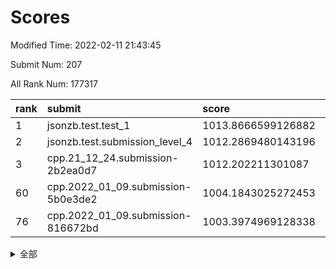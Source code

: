 # Scores

Modified Time: 2022-02-11 21:43:45

Submit Num: 207

All Rank Num: 177317

| rank |               submit               |       score        |       sigma        | pk_num |
| :--- | :--------------------------------- | :----------------- | :----------------- | :----- |
| 1    | jsonzb.test.test_1                 | 1013.8666599126882 | 0.8418413580737298 | 3422   |
| 2    | jsonzb.test.submission_level_4     | 1012.2869480143196 | 0.7763336567021605 | 3429   |
| 3    | cpp.21_12_24.submission-2b2ea0d7   | 1012.202211301087  | 0.7765076269300571 | 3424   |
| 60   | cpp.2022_01_09.submission-5b0e3de2 | 1004.1843025272453 | 0.7148398441448012 | 3427   |
| 76   | cpp.2022_01_09.submission-816672bd | 1003.3974969128338 | 0.7162756208447801 | 3422   |


<details>
<summary>全部</summary>

| rank |                 submit                 |       score        |       sigma        | pk_num |
| :--- | :------------------------------------- | :----------------- | :----------------- | :----- |
| 1    | jsonzb.test.test_1                     | 1013.8666599126882 | 0.8418413580737298 | 3422   |
| 2    | jsonzb.test.submission_level_4         | 1012.2869480143196 | 0.7763336567021605 | 3429   |
| 3    | cpp.21_12_24.submission-2b2ea0d7       | 1012.202211301087  | 0.7765076269300571 | 3424   |
| 4    | gobigger.level_3.submission_level_3_36 | 1011.786339067136  | 0.804091792248544  | 3428   |
| 5    | gobigger.level_3.submission_level_3_9  | 1011.3126285632474 | 0.7694716218809906 | 3425   |
| 6    | gobigger.level_3.submission_level_3_15 | 1011.2624947916603 | 0.769470409329542  | 3428   |
| 7    | gobigger.level_3.submission_level_3_40 | 1011.2401690277976 | 0.7522394192249424 | 3428   |
| 8    | gobigger.level_3.submission_level_3_38 | 1011.1263883686545 | 0.7718073450469728 | 3427   |
| 9    | gobigger.level_3.submission_level_3_13 | 1011.0208731667104 | 0.7814688460127065 | 3428   |
| 10   | gobigger.level_3.submission_level_3_28 | 1010.9039951675718 | 0.7791521722345587 | 3426   |
| 11   | gobigger.level_3.submission_level_3_16 | 1010.8955140762561 | 0.7792002003196324 | 3428   |
| 12   | gobigger.level_3.submission_level_3_23 | 1010.8902337199185 | 0.7987070025997572 | 3424   |
| 13   | gobigger.level_3.submission_level_3_42 | 1010.8498313647599 | 0.7696530009022386 | 3427   |
| 14   | gobigger.level_3.submission_level_3_27 | 1010.8019095162659 | 0.7725714436098381 | 3427   |
| 15   | gobigger.level_3.submission_level_3_48 | 1010.7926125413545 | 0.7484006546916132 | 3430   |
| 16   | gobigger.level_3.submission_level_3_29 | 1010.7136743715547 | 0.7741598918133021 | 3426   |
| 17   | gobigger.level_3.submission_level_3_20 | 1010.6475138927559 | 0.7726814037697262 | 3426   |
| 18   | gobigger.level_3.submission_level_3_30 | 1010.6125805052723 | 0.7671945064111513 | 3430   |
| 19   | gobigger.level_3.submission_level_3_46 | 1010.5526248965215 | 0.751200990392637  | 3421   |
| 20   | gobigger.level_3.submission_level_3_10 | 1010.5182807082913 | 0.760026848728236  | 3426   |
| 21   | gobigger.level_3.submission_level_3_11 | 1010.4084192472411 | 0.7619365171249102 | 3424   |
| 22   | gobigger.level_3.submission_level_3_6  | 1010.3875899065829 | 0.7490542316301291 | 3427   |
| 23   | gobigger.level_3.submission_level_3_32 | 1010.3583764118578 | 0.7715042491848585 | 3428   |
| 24   | gobigger.level_3.submission_level_3_31 | 1010.2745642722886 | 0.7588226507516644 | 3423   |
| 25   | gobigger.level_3.submission_level_3_5  | 1010.2734571510879 | 0.7690068147521886 | 3428   |
| 26   | gobigger.level_3.submission_level_3_43 | 1010.2650367819626 | 0.7666767080798361 | 3426   |
| 27   | gobigger.level_3.submission_level_3_39 | 1010.2508031456111 | 0.7443458677563898 | 3423   |
| 28   | gobigger.level_3.submission_level_3_4  | 1010.2284676166715 | 0.7514862586853145 | 3423   |
| 29   | gobigger.level_3.submission_level_3_8  | 1010.2018731461189 | 0.7663639448349601 | 3424   |
| 30   | gobigger.level_3.submission_level_3_41 | 1010.189906750472  | 0.7533452613060263 | 3426   |
| 31   | gobigger.level_3.submission_level_3_26 | 1010.153744408823  | 0.7552577714616451 | 3423   |
| 32   | gobigger.level_3.submission_level_3_21 | 1010.1256989136887 | 0.7619725412892709 | 3421   |
| 33   | gobigger.level_3.submission_level_3_24 | 1010.0633704404312 | 0.7346635114747591 | 3424   |
| 34   | gobigger.level_3.submission_level_3_25 | 1010.0391161567322 | 0.7733939886504189 | 3424   |
| 35   | gobigger.level_3.submission_level_3_3  | 1009.9866587348776 | 0.7313813993914802 | 3424   |
| 36   | gobigger.level_3.submission_level_3_44 | 1009.975380791475  | 0.7709816868343032 | 3426   |
| 37   | gobigger.level_3.submission_level_3_1  | 1009.6507396426299 | 0.7449086228921761 | 3430   |
| 38   | gobigger.level_3.submission_level_3_19 | 1009.6230808843203 | 0.7762987115500637 | 3427   |
| 39   | gobigger.level_3.submission_level_3_0  | 1009.5542897009042 | 0.7612731735166145 | 3424   |
| 40   | gobigger.level_3.submission_level_3_33 | 1009.552051687876  | 0.7622649430176819 | 3421   |
| 41   | gobigger.level_3.submission_level_3_35 | 1009.5419699461041 | 0.7631571156331133 | 3426   |
| 42   | gobigger.level_3.submission_level_3_47 | 1009.5214720158085 | 0.7548437437489994 | 3427   |
| 43   | gobigger.level_3.submission_level_3_14 | 1009.4562653453503 | 0.7779563591502281 | 3426   |
| 44   | gobigger.level_3.submission_level_3_12 | 1009.3344345288816 | 0.7660540157670926 | 3424   |
| 45   | gobigger.level_3.submission_level_3_22 | 1009.1552013507983 | 0.7539006880735654 | 3428   |
| 46   | gobigger.level_3.submission_level_3_17 | 1009.0338719178894 | 0.7384824081452896 | 3429   |
| 47   | gobigger.level_3.submission_level_3_2  | 1008.9337831474162 | 0.7536047699316559 | 3425   |
| 48   | gobigger.level_3.submission_level_3_34 | 1008.8820178525111 | 0.7703818417533741 | 3429   |
| 49   | gobigger.level_3.submission_level_3_18 | 1008.6972281909956 | 0.7363560146193461 | 3423   |
| 50   | gobigger.level_3.submission_level_3_7  | 1008.6718627867206 | 0.732839217580836  | 3426   |
| 51   | gobigger.level_3.submission_level_3_45 | 1008.636488856366  | 0.7505923636826989 | 3431   |
| 52   | gobigger.level_3.submission_level_3_49 | 1007.8430727493886 | 0.7351623925879802 | 3427   |
| 53   | gobigger.level_3.submission_level_3_37 | 1007.8409786429658 | 0.7352496534306465 | 3420   |
| 54   | gobigger.level_1.submission_level_1_39 | 1004.8299928214788 | 0.7247412486677043 | 3429   |
| 55   | gobigger.level_1.submission_level_1_6  | 1004.6726464011653 | 0.7232554987412739 | 3431   |
| 56   | gobigger.level_1.submission_level_1_34 | 1004.570717950574  | 0.7320811790649306 | 3425   |
| 57   | gobigger.level_1.submission_level_1_4  | 1004.3745402439498 | 0.7261953789016687 | 3426   |
| 58   | gobigger.level_1.submission_level_1_26 | 1004.3648146174186 | 0.728172788790426  | 3427   |
| 59   | gobigger.level_1.submission_level_1_15 | 1004.3473903021857 | 0.7242496862882477 | 3425   |
| 60   | cpp.2022_01_09.submission-5b0e3de2     | 1004.1843025272453 | 0.7148398441448012 | 3427   |
| 61   | gobigger.level_1.submission_level_1_29 | 1004.1005631504761 | 0.7189661128612208 | 3429   |
| 62   | gobigger.level_1.submission_level_1_30 | 1004.0299518495169 | 0.7071432367833664 | 3430   |
| 63   | gobigger.level_1.submission_level_1_41 | 1004.0211442119498 | 0.7246635080326206 | 3426   |
| 64   | gobigger.level_1.submission_level_1_46 | 1003.9694600043368 | 0.7136526172723843 | 3428   |
| 65   | gobigger.level_1.submission_level_1_35 | 1003.9135406709123 | 0.7161848379159664 | 3423   |
| 66   | gobigger.level_1.submission_level_1_36 | 1003.8419166985796 | 0.7108479119533108 | 3426   |
| 67   | gobigger.level_1.submission_level_1_47 | 1003.7856722232559 | 0.7200150850071625 | 3423   |
| 68   | gobigger.level_1.submission_level_1_23 | 1003.7500103882762 | 0.7252214762276598 | 3427   |
| 69   | gobigger.level_1.submission_level_1_45 | 1003.7141343814769 | 0.7225857235666138 | 3423   |
| 70   | gobigger.level_1.submission_level_1_18 | 1003.7062584725539 | 0.716109773915237  | 3430   |
| 71   | gobigger.level_1.submission_level_1_21 | 1003.6041369908459 | 0.7073141762993015 | 3422   |
| 72   | gobigger.level_1.submission_level_1_44 | 1003.5149316028964 | 0.7132805956753089 | 3419   |
| 73   | gobigger.level_1.submission_level_1_31 | 1003.5108625490808 | 0.7139774869220885 | 3424   |
| 74   | gobigger.level_1.submission_level_1_49 | 1003.4802526059606 | 0.721128367160704  | 3427   |
| 75   | gobigger.level_1.submission_level_1_8  | 1003.4412935876446 | 0.7213935326148129 | 3427   |
| 76   | cpp.2022_01_09.submission-816672bd     | 1003.3974969128338 | 0.7162756208447801 | 3422   |
| 77   | gobigger.level_1.submission_level_1_14 | 1003.3731605826064 | 0.716929165661033  | 3423   |
| 78   | gobigger.level_1.submission_level_1_48 | 1003.3677673132386 | 0.7283125703065103 | 3431   |
| 79   | gobigger.level_1.submission_level_1_16 | 1003.3649423553203 | 0.7293431537261016 | 3430   |
| 80   | gobigger.level_1.submission_level_1_5  | 1003.3519574243585 | 0.7224159785155936 | 3427   |
| 81   | gobigger.level_1.submission_level_1_24 | 1003.3424515324527 | 0.7163772476279529 | 3424   |
| 82   | gobigger.level_1.submission_level_1_32 | 1003.325188911583  | 0.7245901466393219 | 3428   |
| 83   | gobigger.level_1.submission_level_1_10 | 1003.2891976197033 | 0.7158265448145835 | 3431   |
| 84   | gobigger.level_1.submission_level_1_38 | 1003.2884743076162 | 0.7163607961200684 | 3425   |
| 85   | gobigger.level_1.submission_level_1_20 | 1003.1920255333449 | 0.7136292872956376 | 3429   |
| 86   | gobigger.level_1.submission_level_1_9  | 1003.1902804968794 | 0.7249123514229073 | 3428   |
| 87   | gobigger.level_1.submission_level_1_43 | 1003.1047661044822 | 0.7213715177383483 | 3428   |
| 88   | gobigger.level_1.submission_level_1_27 | 1003.0761240239102 | 0.7090867460190469 | 3426   |
| 89   | gobigger.level_1.submission_level_1_3  | 1003.0075459128599 | 0.7064303840125717 | 3422   |
| 90   | gobigger.level_1.submission_level_1_19 | 1002.9722657468918 | 0.7124228082381271 | 3428   |
| 91   | gobigger.level_1.submission_level_1_37 | 1002.9627115660996 | 0.7140153768515565 | 3423   |
| 92   | gobigger.level_1.submission_level_1_2  | 1002.9118622423808 | 0.7239031575737093 | 3431   |
| 93   | gobigger.level_1.submission_level_1_0  | 1002.8890481174443 | 0.7163604302079396 | 3427   |
| 94   | gobigger.level_1.submission_level_1_25 | 1002.8414472895628 | 0.7192832470484926 | 3426   |
| 95   | gobigger.level_1.submission_level_1_1  | 1002.7885633439852 | 0.7117986684602968 | 3425   |
| 96   | gobigger.level_1.submission_level_1_22 | 1002.681432778023  | 0.719039403736781  | 3421   |
| 97   | gobigger.level_1.submission_level_1_33 | 1002.5975943185799 | 0.721150237605591  | 3432   |
| 98   | gobigger.level_1.submission_level_1_40 | 1002.5751229457715 | 0.7211231409484204 | 3428   |
| 99   | gobigger.level_1.submission_level_1_13 | 1002.5368738176938 | 0.7255936977084311 | 3427   |
| 100  | gobigger.level_1.submission_level_1_17 | 1002.5246630568995 | 0.7268632686435114 | 3429   |
| 101  | gobigger.level_1.submission_level_1_42 | 1002.2075708045837 | 0.705492217655982  | 3424   |
| 102  | gobigger.level_1.submission_level_1_28 | 1002.1560647661149 | 0.7091236742463181 | 3425   |
| 103  | gobigger.level_1.submission_level_1_12 | 1002.0262390557681 | 0.7133372188095514 | 3433   |
| 104  | gobigger.level_1.submission_level_1_11 | 1001.9242836113912 | 0.7223942323908683 | 3429   |
| 105  | gobigger.level_1.submission_level_1_7  | 1001.751462710236  | 0.7087685407675448 | 3428   |
| 106  | gobigger.random.submission_random_7    | 997.3540145229791  | 0.7142912741477477 | 3430   |
| 107  | gobigger.random.submission_random_39   | 997.1393642061813  | 0.7018102335467684 | 3423   |
| 108  | gobigger.random.submission_random_24   | 997.1136881012615  | 0.7025267241624875 | 3428   |
| 109  | gobigger.random.submission_random_8    | 997.0530462827136  | 0.7167008723935866 | 3421   |
| 110  | gobigger.random.submission_random_4    | 996.9793298989271  | 0.7213563946889829 | 3425   |
| 111  | gobigger.random.submission_random_16   | 996.6468917023532  | 0.7046231354244928 | 3425   |
| 112  | gobigger.random.submission_random_11   | 996.5388592950014  | 0.7110573908689567 | 3427   |
| 113  | gobigger.random.submission_random_48   | 996.5200305094013  | 0.7038845684206716 | 3423   |
| 114  | gobigger.random.submission_random_2    | 996.4869046275574  | 0.7268932227858091 | 3432   |
| 115  | gobigger.random.submission_random_35   | 996.4538133845456  | 0.7169833466257801 | 3429   |
| 116  | gobigger.random.submission_random_29   | 996.417106975987   | 0.7132817113064479 | 3425   |
| 117  | gobigger.random.submission_random_49   | 996.3959851367176  | 0.7134167051425626 | 3428   |
| 118  | gobigger.random.submission_random_13   | 996.3290464443797  | 0.7149873278427374 | 3424   |
| 119  | gobigger.random.submission_random_6    | 996.2746848517096  | 0.705378217857399  | 3425   |
| 120  | gobigger.random.submission_random_34   | 996.2502734137455  | 0.7245204489170599 | 3432   |
| 121  | gobigger.random.submission_random_18   | 996.2120621099498  | 0.7062885082376358 | 3428   |
| 122  | gobigger.random.submission_random_32   | 996.1800863160064  | 0.7107451150671279 | 3428   |
| 123  | gobigger.random.submission_random_23   | 996.1549575483609  | 0.7125449463740618 | 3425   |
| 124  | gobigger.random.submission_random_15   | 996.1175648613963  | 0.7088945841846829 | 3424   |
| 125  | gobigger.random.submission_random_27   | 996.0930967406194  | 0.716829831885927  | 3420   |
| 126  | gobigger.random.submission_random_3    | 996.0381523837123  | 0.7041045778708326 | 3430   |
| 127  | gobigger.random.submission_random_38   | 996.015363571347   | 0.7051564284961268 | 3425   |
| 128  | gobigger.random.submission_random_25   | 995.9537903558859  | 0.701120034329955  | 3429   |
| 129  | gobigger.random.submission_random_40   | 995.94306571835    | 0.7140116725516703 | 3430   |
| 130  | gobigger.random.submission_random_17   | 995.9428075754906  | 0.7105014220559426 | 3423   |
| 131  | gobigger.random.submission_random_0    | 995.9122578253869  | 0.7237247712320658 | 3426   |
| 132  | gobigger.random.submission_random_26   | 995.8657752905049  | 0.7029629289375595 | 3426   |
| 133  | gobigger.random.submission_random_45   | 995.8549291880801  | 0.7172245321466153 | 3428   |
| 134  | gobigger.random.submission_random_19   | 995.8172853891222  | 0.7064697440281746 | 3426   |
| 135  | gobigger.random.submission_random_10   | 995.7735953994646  | 0.7285970508122681 | 3428   |
| 136  | gobigger.random.submission_random_43   | 995.7494263961637  | 0.7112596809510245 | 3428   |
| 137  | gobigger.random.submission_random_5    | 995.6670510404178  | 0.7044719272305896 | 3424   |
| 138  | gobigger.random.submission_random_30   | 995.6561838252366  | 0.7102907228091286 | 3421   |
| 139  | gobigger.random.submission_random_33   | 995.6503419372565  | 0.708208561765054  | 3426   |
| 140  | gobigger.random.submission_random_37   | 995.576280818434   | 0.7196476874340137 | 3432   |
| 141  | gobigger.random.submission_random_14   | 995.55526887513    | 0.7087576916278375 | 3421   |
| 142  | gobigger.random.submission_random_36   | 995.4837736024137  | 0.7050942944387386 | 3425   |
| 143  | gobigger.random.submission_random_12   | 995.4587003443272  | 0.719552963659026  | 3426   |
| 144  | gobigger.random.submission_random_47   | 995.3873818025534  | 0.7130995629147835 | 3427   |
| 145  | gobigger.random.submission_random_31   | 995.3670101962449  | 0.7114493850488539 | 3428   |
| 146  | gobigger.random.submission_random_42   | 995.3202351638973  | 0.7187958178940831 | 3423   |
| 147  | gobigger.random.submission_random_28   | 995.3133512103269  | 0.712843101482481  | 3424   |
| 148  | gobigger.random.submission_random_9    | 995.257759733011   | 0.7125916637514196 | 3430   |
| 149  | gobigger.random.submission_random_21   | 995.1252892780406  | 0.6995520914600909 | 3420   |
| 150  | gobigger.random.submission_random_20   | 994.9549384221183  | 0.7071551779250981 | 3430   |
| 151  | gobigger.random.submission_random_46   | 994.9293769558429  | 0.72452135752734   | 3423   |
| 152  | gobigger.random.submission_random_41   | 994.8846176170531  | 0.7356647314518109 | 3427   |
| 153  | gobigger.random.submission_random_22   | 994.8692509853314  | 0.7284590438787204 | 3425   |
| 154  | gobigger.random.submission_random_1    | 994.6237366013604  | 0.7113346695328301 | 3427   |
| 155  | gobigger.random.submission_random_44   | 994.5048631899434  | 0.7176192331365255 | 3427   |
| 156  | gobigger.level_2.submission_level_2_38 | 993.9927637571025  | 0.7303566930144257 | 3425   |
| 157  | gobigger.level_2.submission_level_2_18 | 993.7203531886862  | 0.7375499771131077 | 3430   |
| 158  | gobigger.level_2.submission_level_2_27 | 993.7160254445349  | 0.7348727454353696 | 3428   |
| 159  | gobigger.level_2.submission_level_2_21 | 993.3807536638986  | 0.7205318527514706 | 3422   |
| 160  | gobigger.level_2.submission_level_2_13 | 993.2669977292607  | 0.7354631504460276 | 3431   |
| 161  | gobigger.level_2.submission_level_2_45 | 993.0491685929138  | 0.7454850556609905 | 3429   |
| 162  | gobigger.level_2.submission_level_2_14 | 992.9862469601754  | 0.7376065117128601 | 3433   |
| 163  | gobigger.level_2.submission_level_2_31 | 992.8647554679956  | 0.7537360718908739 | 3427   |
| 164  | gobigger.level_2.submission_level_2_8  | 992.6767602414104  | 0.7528693460246432 | 3427   |
| 165  | gobigger.level_2.submission_level_2_22 | 992.576137420787   | 0.7423500542961688 | 3428   |
| 166  | gobigger.level_2.submission_level_2_4  | 992.5505213450788  | 0.7601033876638944 | 3426   |
| 167  | gobigger.level_2.submission_level_2_36 | 992.5192902486573  | 0.7376851104911062 | 3427   |
| 168  | gobigger.level_2.submission_level_2_46 | 992.4221564783132  | 0.7301101469453887 | 3423   |
| 169  | gobigger.level_2.submission_level_2_5  | 992.3398517026684  | 0.7487955620454777 | 3426   |
| 170  | gobigger.level_2.submission_level_2_24 | 992.3101499817559  | 0.7291250071511947 | 3426   |
| 171  | gobigger.level_2.submission_level_2_49 | 992.304749227687   | 0.7481436507265978 | 3426   |
| 172  | gobigger.level_2.submission_level_2_32 | 992.2532372088376  | 0.7475339774958237 | 3430   |
| 173  | gobigger.level_2.submission_level_2_17 | 992.176714491171   | 0.7488267066423792 | 3428   |
| 174  | gobigger.level_2.submission_level_2_40 | 992.145508302208   | 0.7554065016171615 | 3425   |
| 175  | gobigger.level_2.submission_level_2_10 | 992.1039893327365  | 0.7528302902513963 | 3429   |
| 176  | gobigger.level_2.submission_level_2_35 | 992.0573451731242  | 0.7506108938598075 | 3425   |
| 177  | gobigger.level_2.submission_level_2_1  | 992.0078346838989  | 0.7497774481694677 | 3427   |
| 178  | gobigger.level_2.submission_level_2_44 | 991.996428636777   | 0.7364296228692775 | 3431   |
| 179  | gobigger.level_2.submission_level_2_42 | 991.9889247387306  | 0.76934371050065   | 3429   |
| 180  | gobigger.level_2.submission_level_2_30 | 991.9740870909069  | 0.727390930502104  | 3425   |
| 181  | gobigger.level_2.submission_level_2_6  | 991.9306324197472  | 0.7465681644985682 | 3425   |
| 182  | gobigger.level_2.submission_level_2_41 | 991.9091112862635  | 0.754438786968217  | 3427   |
| 183  | gobigger.level_2.submission_level_2_20 | 991.7970556138197  | 0.7371991004028539 | 3429   |
| 184  | gobigger.level_2.submission_level_2_33 | 991.7638454354819  | 0.7626487897229776 | 3424   |
| 185  | gobigger.level_2.submission_level_2_16 | 991.7530571659363  | 0.7508874567769305 | 3429   |
| 186  | gobigger.level_2.submission_level_2_15 | 991.7330762214305  | 0.7471178946190298 | 3432   |
| 187  | gobigger.level_2.submission_level_2_37 | 991.6979382613189  | 0.7489947206146292 | 3431   |
| 188  | gobigger.level_2.submission_level_2_19 | 991.6675696769342  | 0.7561884202367611 | 3432   |
| 189  | gobigger.level_2.submission_level_2_29 | 991.5397156516649  | 0.7374246324376938 | 3426   |
| 190  | gobigger.level_2.submission_level_2_25 | 991.5248479268892  | 0.7541745290709028 | 3428   |
| 191  | gobigger.level_2.submission_level_2_12 | 991.520683368456   | 0.7469563364987238 | 3423   |
| 192  | gobigger.level_2.submission_level_2_34 | 991.451083951266   | 0.7355252069285383 | 3425   |
| 193  | gobigger.level_2.submission_level_2_47 | 991.3197538416408  | 0.7541131213328659 | 3429   |
| 194  | gobigger.level_2.submission_level_2_43 | 991.2561916206646  | 0.7498843168506264 | 3427   |
| 195  | gobigger.level_2.submission_level_2_39 | 991.2450639484132  | 0.75942273659262   | 3423   |
| 196  | gobigger.level_2.submission_level_2_9  | 991.2359845920619  | 0.7365140781492683 | 3427   |
| 197  | gobigger.level_2.submission_level_2_23 | 991.2028886075487  | 0.763441457984702  | 3426   |
| 198  | gobigger.level_2.submission_level_2_48 | 991.1577035227556  | 0.7469308113543358 | 3428   |
| 199  | gobigger.level_2.submission_level_2_28 | 991.1318703391674  | 0.7601808611141593 | 3425   |
| 200  | gobigger.level_2.submission_level_2_2  | 991.1289713285665  | 0.7628784679564288 | 3426   |
| 201  | gobigger.level_2.submission_level_2_26 | 990.9791687727346  | 0.7598686588831459 | 3425   |
| 202  | gobigger.level_2.submission_level_2_11 | 990.9243551412959  | 0.7540550611826481 | 3423   |
| 203  | gobigger.level_2.submission_level_2_7  | 990.6169190370666  | 0.7613928019638926 | 3430   |
| 204  | gobigger.level_2.submission_level_2_0  | 990.5141043809663  | 0.765683793731566  | 3428   |
| 205  | gobigger.level_2.submission_level_2_3  | 990.1390277282978  | 0.7645531337572226 | 3426   |
| 206  | gobigger.none.submission_none_0        | 977.064099838221   | 1.3340736545518321 | 3431   |
| 207  | gobigger.none.submission_none_1        | 976.9591732382435  | 1.327926353446845  | 3425   |

</details>